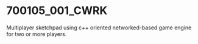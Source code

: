 # 700105_001_CWRK
Multiplayer sketchpad using c++ oriented networked-based game engine for two or more players.
